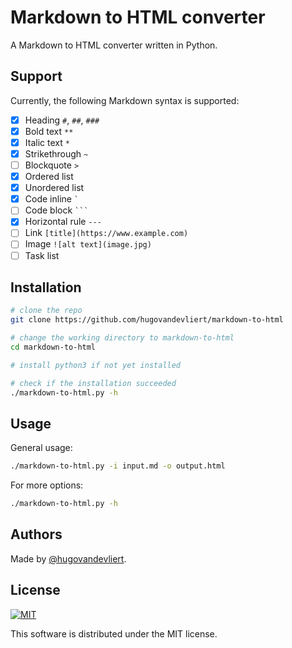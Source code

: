 # Markdown to HTML converter

A Markdown to HTML converter written in Python.

## Support

Currently, the following Markdown syntax is supported:

- [x] Heading `#`, `##`, `###`
- [x] Bold text `**`
- [x] Italic text `*`
- [x] Strikethrough `~`
- [ ] Blockquote `>`
- [x] Ordered list
- [x] Unordered list
- [x] Code inline ``` ` ```
- [ ] Code block ` ``` `
- [x] Horizontal rule `---`
- [ ] Link `[title](https://www.example.com)`
- [ ] Image `![alt text](image.jpg)`
- [ ] Task list

## Installation

```bash
# clone the repo
git clone https://github.com/hugovandevliert/markdown-to-html

# change the working directory to markdown-to-html
cd markdown-to-html

# install python3 if not yet installed

# check if the installation succeeded
./markdown-to-html.py -h
```

## Usage

General usage:

```bash
./markdown-to-html.py -i input.md -o output.html
```

For more options:

```bash
./markdown-to-html.py -h
```

## Authors

Made by [@hugovandevliert](https://github.com/hugovandevliert).

## License

[![MIT](https://img.shields.io/cocoapods/l/AFNetworking.svg?style=style&label=License&maxAge=2592000)](LICENSE)

This software is distributed under the MIT license.

